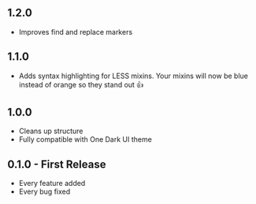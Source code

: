 ## 1.2.0
* Improves find and replace markers

## 1.1.0
* Adds syntax highlighting for LESS mixins. Your mixins will now be blue instead of orange so they stand out :+1:

## 1.0.0
* Cleans up structure
* Fully compatible with One Dark UI theme

## 0.1.0 - First Release
* Every feature added
* Every bug fixed
